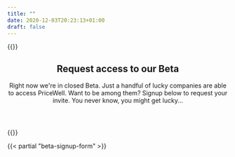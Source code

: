 ```yaml
---
title: ""
date: 2020-12-03T20:23:13+01:00
draft: false
---
```


{{<rawhtml>}}
<section>
            <header>
                <h2>Request access to our Beta</h2>
                <p>Right now we're in closed Beta. Just a handful of lucky companies are able to access PriceWell. Want to be among them? Signup below to request your invite. You never know, you might get lucky...</p>
            </header>
        </section>
{{</rawhtml>}}


{{< partial "beta-signup-form" >}}